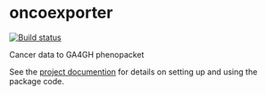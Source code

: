 # oncoexporter

[![Build status](https://github.com/monarch-initiative/oncopacket/workflows/CI/badge.svg)](https://github.com/monarch-initiative/oncopacket/actions/workflows/python_ci.yml)

Cancer data to GA4GH phenopacket

See the [project documention](https://monarch-initiative.github.io/oncopacket) for details on 
setting up and using the package code.

